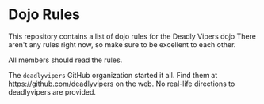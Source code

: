 Dojo Rules
==========

This repository contains a list of dojo rules for the Deadly Vipers dojo
There aren't any rules right now, so make sure to be excellent to each other.

All members should read the rules.

The `deadlyvipers` GitHub organization started it all. Find them at https://github.com/deadlyvipers on the web. No real-life directions to deadlyvipers are provided.

